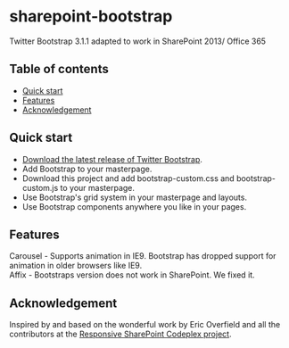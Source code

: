 sharepoint-bootstrap
====================

Twitter Bootstrap 3.1.1 adapted to work in SharePoint 2013/ Office 365



## Table of contents

 - [Quick start](#quick-start)
 - [Features](#features)
 - [Acknowledgement](#acknowledgement)


## Quick start

- [Download the latest release of Twitter Bootstrap](http://getbootstrap.com/).
- Add Bootstrap to your masterpage.
- Download this project and add bootstrap-custom.css and bootstrap-custom.js to your masterpage.
- Use Bootstrap's grid system in your masterpage and layouts.
- Use Bootstrap components anywhere you like in your pages.


## Features

Carousel - Supports animation in IE9. Bootstrap has dropped support for animation in older browsers like IE9.  
Affix - Bootstraps version does not work in SharePoint. We fixed it.

## Acknowledgement

Inspired by and based on the wonderful work by Eric Overfield and all the contributors
at the [Responsive SharePoint Codeplex project](https://responsivesharepoint.codeplex.com/).


